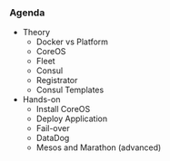 ### Agenda
* Theory
    * Docker vs Platform
    * CoreOS
    * Fleet
    * Consul
    * Registrator
    * Consul Templates
* Hands-on
     * Install CoreOS
     * Deploy Application
     * Fail-over
     * DataDog
     * Mesos and Marathon  (advanced)
